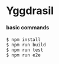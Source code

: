 Yggdrasil
=================

#### basic commands

```
$ npm install
$ npm run build
$ npm run test
$ npm run e2e
```
